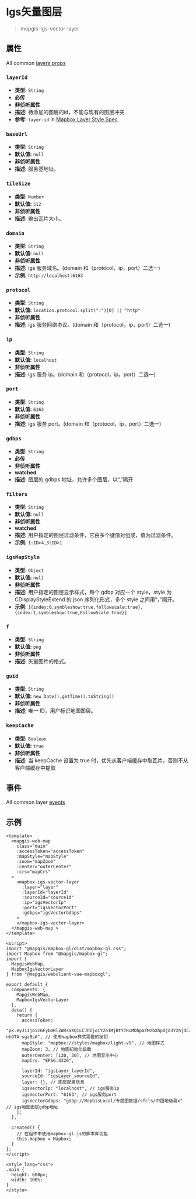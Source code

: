 # Igs矢量图层

> mapgis-igs-vector-layer

## 属性

All common [layers props](/api/Layers/README.md#props)

### `layerId`

- **类型:** `String`
- **必传**
- **非侦听属性**
- **描述:** 待添加的图层的id，不能与现有的图层冲突.
- **参考:** `layer-id` in [Mapbox Layer Style Spec](https://docs.mapbox.com/mapbox-gl-js/style-spec/#layer-id)

### `baseUrl`

- **类型:** `String`
- **默认值:** `null`
- **非侦听属性**
- **描述:** 服务基地址。

### `tileSize`

- **类型:** `Number`
- **默认值:** `512`
- **非侦听属性**
- **描述:** 输出瓦片大小。

### `domain`

- **类型:** `String`
- **默认值:** `null`
- **非侦听属性**
- **描述:** igs 服务域名。(domain 和（protocol，ip，port）二选一)
- **示例:** `http://localhost:6163`

### `protocol`

- **类型:** `String`
- **默认值:** `location.protocol.split(":")[0] || "http"`
- **非侦听属性**
- **描述:** igs 服务网络协议。(domain 和（protocol，ip，port）二选一)

### `ip`

- **类型:** `String`
- **默认值:** `localhost`
- **非侦听属性**
- **描述:** igs 服务 ip。(domain 和（protocol，ip，port）二选一)

### `port`

- **类型:** `String`
- **默认值:** `6163`
- **非侦听属性**
- **描述:** igs 服务 port。(domain 和（protocol，ip，port）二选一)

### `gdbps`

- **类型:** `String`
- **必传**
- **非侦听属性**
- **watched**
- **描述:** 图层的 gdbps 地址，允许多个图层，以“,”隔开

### `filters`

- **类型:** `String`
- **默认值:** `null`
- **非侦听属性**
- **watched**
- **描述:** 用户指定的图层过滤条件，它由多个键值对组成，值为过滤条件。
- **示例:** `1:ID>4,3:ID>1`

### `igsMapStyle`

- **类型:** `Object`
- **默认值:** `null`
- **非侦听属性**
- **描述:** 用户指定的图层显示样式，每个 gdbp 对应一个 style，style 为 CDisplayStyleExtend 的 json 序列化形式，多个 style 之间用“，”隔开。
- **示例:** `[{index:0,symbleshow:true,followscale:true},{index:1,symbleshow:true,FollowScale:true}]`

### `f`

- **类型:** `String`
- **默认值:** `png`
- **非侦听属性**
- **描述:** 矢量图片的格式。

### `guid`

- **类型:** `String`
- **默认值:** `new Date().getTime().toString()`
- **非侦听属性**
- **描述:** 唯一 ID，用户标识地图图层。

### `keepCache`

- **类型:** `Boolean`
- **默认值:** `true`
- **非侦听属性**
- **描述:** 当 keepCache 设置为 true 时，优先从客户端缓存中取瓦片，否则不从客户端缓存中提取

## 事件

All common layer [events](/api/Layers/#events)

## 示例

```vue
<template>
  <mapgis-web-map 
    class="main"
    :accessToken="accessToken"
    :mapStyle="mapStyle"
    :zoom="mapZoom"
    :center="outerCenter"
    :crs="mapCrs"
  >
    <mapbox-igs-vector-layer
      :layer="layer"
      :layerId="layerId"
      :sourceId="sourceId"
      :ip="igsVectorIp"
      :port="igsVectorPort"
      :gdbps="igsVectorGdbps"
    >
    </mapbox-igs-vector-layer>
  </mapgis-web-map >
</template>

<script>
import "@mapgis/mapbox-gl/dist/mapbox-gl.css";
import Mapbox from "@mapgis/mapbox-gl";
import {
  MapgisWebMap,
  MapboxIgsVectorLayer
} from "@mapgis/webclient-vue-mapboxgl";

export default {
  components: {
    MapgisWebMap,
    MapboxIgsVectorLayer
  },
  data() {
    return {
      accessToken:
        "pk.eyJ1IjoicGFybmRlZWRsaXQiLCJhIjoiY2o1MjBtYTRuMDhpaTMzbXhpdjd3YzhjdCJ9.sCoubaHF9-nhGTA-sgz0sA", // 使用mapbox样式需要的秘钥
      mapStyle: "mapbox://styles/mapbox/light-v9", // 地图样式
      mapZoom: 3, // 地图初始化级数
      outerCenter: [130, 30], // 地图显示中心
      mapCrs: "EPSG:4326",

      layerId: "igsLayer_layerId",
      sourceId: "igsLayer_sourceId",
      layer: {}, // 图层配置信息
      igsVectorIp: "localhost", // igs服务ip
      igsVectorPort: "6163", // igs服务port
      igsVectorGdbps: "gdbp://MapGisLocal/专题图数据/sfcls/中国地级县x" // igs地图图层gdbp地址
    };
  },

  created() {
    // 在组件中使用mapbox-gl.js的脚本库功能
    this.mapbox = Mapbox;
  }
};
</script>

<style lang="css">
.main {
  height: 600px;
  width: 100%;
}
</style>
```
